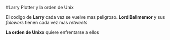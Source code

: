 #Larry Plotter y la orden de Unix

El codigo de **Larry** cada vez se vuelve mas peligroso.
**Lord Ballmemor** y sus *folowers* tienen cada vez mas *retweets*

**La orden de Unixx** quiere enfrentarse a ellos
